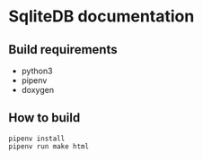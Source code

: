SqliteDB documentation
======================

Build requirements
------------------

- python3
- pipenv
- doxygen

How to build
------------

```
pipenv install
pipenv run make html
```
